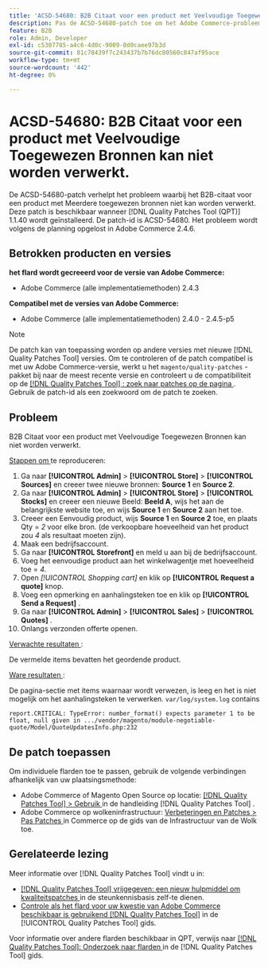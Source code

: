 ```yaml
---
title: 'ACSD-54680: B2B Citaat voor een product met Veelvoudige Toegewezen Bronnen kan worden verwerkt'
description: Pas de ACSD-54680-patch toe om het Adobe Commerce-probleem op te lossen, waarbij het B2B-citaat voor een product met Meerdere toegewezen bronnen niet kan worden verwerkt.
feature: B2B
role: Admin, Developer
exl-id: c5307785-a4c6-4d0c-9009-0d0caee97b3d
source-git-commit: 81c78439f7c243437b7b76dc80560c847af95ace
workflow-type: tm+mt
source-wordcount: '442'
ht-degree: 0%

---
```


# ACSD-54680: B2B Citaat voor een product met Veelvoudige Toegewezen Bronnen kan niet worden verwerkt.

De ACSD-54680-patch verhelpt het probleem waarbij het B2B-citaat voor een product met Meerdere toegewezen bronnen niet kan worden verwerkt. Deze patch is beschikbaar wanneer [!DNL Quality Patches Tool (QPT)] 1.1.40 wordt geïnstalleerd. De patch-id is ACSD-54680. Het probleem wordt volgens de planning opgelost in Adobe Commerce 2.4.6.

## Betrokken producten en versies

**het flard wordt gecreeerd voor de versie van Adobe Commerce:**

* Adobe Commerce (alle implementatiemethoden) 2.4.3

**Compatibel met de versies van Adobe Commerce:**

* Adobe Commerce (alle implementatiemethoden) 2.4.0 - 2.4.5-p5

>[!NOTE]
>
>De patch kan van toepassing worden op andere versies met nieuwe [!DNL Quality Patches Tool] versies. Om te controleren of de patch compatibel is met uw Adobe Commerce-versie, werkt u het `magento/quality-patches` -pakket bij naar de meest recente versie en controleert u de compatibiliteit op de [[!DNL Quality Patches Tool] : zoek naar patches op de pagina ](https://experienceleague.adobe.com/tools/commerce-quality-patches/index.html?lang=nl-NL) . Gebruik de patch-id als een zoekwoord om de patch te zoeken.

## Probleem

B2B Citaat voor een product met Veelvoudige Toegewezen Bronnen kan niet worden verwerkt.

<u> Stappen om </u> te reproduceren:

1. Ga naar **[!UICONTROL Admin]** > **[!UICONTROL Store]** > **[!UICONTROL Sources]** en creeer twee nieuwe bronnen: **Source 1** en **Source 2**.
1. Ga naar **[!UICONTROL Admin]** > **[!UICONTROL Store]** > **[!UICONTROL Stocks]** en creeer een nieuwe Beeld: **Beeld A**, wijs het aan de belangrijkste website toe, en wijs **Source 1** en **Source 2** aan het toe.
1. Creeer een Eenvoudig product, wijs **Source 1** en **Source 2** toe, en plaats Qty = *2* voor elke bron. (de verkoopbare hoeveelheid van het product zou *4* als resultaat moeten zijn).
1. Maak een bedrijfsaccount.
1. Ga naar **[!UICONTROL Storefront]** en meld u aan bij de bedrijfsaccount.
1. Voeg het eenvoudige product aan het winkelwagentje met hoeveelheid toe = *4*.
1. Open *[!UICONTROL Shopping cart]* en klik op **[!UICONTROL Request a quote]** knop.
1. Voeg een opmerking en aanhalingsteken toe en klik op **[!UICONTROL Send a Request]** .
1. Ga naar **[!UICONTROL Admin]** > **[!UICONTROL Sales]** > **[!UICONTROL Quotes]** .
1. Onlangs verzonden offerte openen.

<u> Verwachte resultaten </u>:

De vermelde items bevatten het geordende product.

<u> Ware resultaten </u>:

De pagina-sectie met items waarnaar wordt verwezen, is leeg en het is niet mogelijk om het aanhalingsteken te verwerken.
`var/log/system.log` contains

```
report.CRITICAL: TypeError: number_format() expects parameter 1 to be float, null given in .../vendor/magento/module-negotiable-quote/Model/QuoteUpdatesInfo.php:232
```

## De patch toepassen

Om individuele flarden toe te passen, gebruik de volgende verbindingen afhankelijk van uw plaatsingsmethode:

* Adobe Commerce of Magento Open Source op locatie: [[!DNL Quality Patches Tool]  > Gebruik ](/help/tools/quality-patches-tool/usage.md) in de handleiding [!DNL Quality Patches Tool] .
* Adobe Commerce op wolkeninfrastructuur: [ Verbeteringen en Patches > Pas Patches ](https://experienceleague.adobe.com/docs/commerce-cloud-service/user-guide/develop/upgrade/apply-patches.html?lang=nl-NL) in Commerce op de gids van de Infrastructuur van de Wolk toe.

## Gerelateerde lezing

Meer informatie over [!DNL Quality Patches Tool] vindt u in:

* [[!DNL Quality Patches Tool]  vrijgegeven: een nieuw hulpmiddel om kwaliteitspatches ](https://experienceleague.adobe.com/nl/docs/commerce-knowledge-base/kb/announcements/commerce-announcements/magento-quality-patches-released-new-tool-to-self-serve-quality-patches) in de steunkennisbasis zelf-te dienen.
* [ Controle als het flard voor uw kwestie van Adobe Commerce beschikbaar is gebruikend  [!DNL Quality Patches Tool]](/help/tools/quality-patches-tool/patches-available-in-qpt/check-patch-for-magento-issue-with-magento-quality-patches.md) in de [!UICONTROL Quality Patches Tool] gids.


Voor informatie over andere flarden beschikbaar in QPT, verwijs naar [[!DNL Quality Patches Tool]: Onderzoek naar flarden ](https://experienceleague.adobe.com/tools/commerce-quality-patches/index.html?lang=nl-NL) in de [!DNL Quality Patches Tool] gids.
